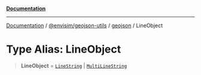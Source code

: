 [**Documentation**](../../../../README.md)

---

[Documentation](../../../../README.md) / [@envisim/geojson-utils](../../README.md) / [geojson](../README.md) / LineObject

# Type Alias: LineObject

> **LineObject** = [`LineString`](LineString.md) \| [`MultiLineString`](MultiLineString.md)
